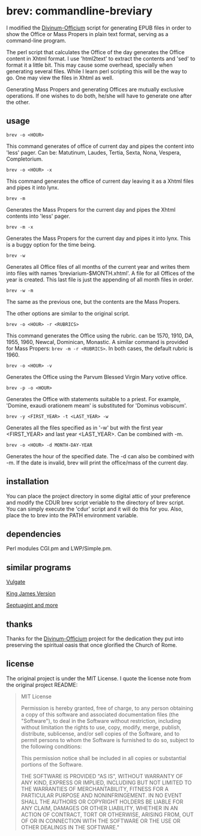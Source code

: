 # brev: commandline-breviary

I modified the [Divinum-Officium](https://github.com/DivinumOfficium/divinum-officium) script for generating EPUB files in order 
to show the Office or Mass Propers in plain text format, serving as a command-line
program.

The perl script that calculates the Office of the day generates the Office content
in Xhtml format. I use 'html2text' to extract the contents and 'sed' to format it
a little bit. This may cause some overhead, specially when generating several files.
While I learn perl scripting this will be the way to go. One may view the files 
in Xhtml as well.

Generating Mass Propers and generating Offices are mutually exclusive operations.
If one wishes to do both, he/she will have to generate one after the other.

## usage

`brev -o <HOUR>`

This command generates of office <HOUR> of current day and pipes the content 
into 'less' pager. <HOUR> Can be: Matutinum, Laudes, Tertia, Sexta, Nona, Vespera, Completorium.

`brev -o <HOUR> -x`

This command generates the office <HOUR> of current day leaving it as a Xhtml 
files and pipes it into lynx.

`brev -m`

Generates the Mass Propers for the current day and pipes the Xhtml contents
into 'less' pager.

`brev -m -x`

Generates the Mass Propers for the current day and pipes it into lynx.
This is a buggy option for the time being.

`brev -w`

Generates all Office files of all months of the current year and writes
them into files with names 'breviarium-$MONTH.xhtml'. A file for all Offices
of the year is created. This last file is just the appending of all
month files in order.

`brev -w -m`

The same as the previous one, but the contents are the Mass Propers.

The other options are similar to the original script.

`brev -o <HOUR> -r <RUBRICS>`

This command generates the Office <HOUR> using the <RUBRICS> rubric.
<RUBRICS> can be 1570, 1910, DA, 1955, 1960, Newcal, Dominican,
Monastic. A similar command is provided for Mass Propers: 
`brev -m -r <RUBRICS>`. In both cases, the default rubric is 
1960.

`brev -o <HOUR> -v`

Generates the Office <HOUR> using the Parvum Blessed Virgin Mary
votive office.

`brev -p -o <HOUR>`

Generates the Office <HOUR> with statements suitable to a priest.
For example, 'Domine, exaudi orationem meam' is substituted for
'Dominus vobiscum'.

`brev -y <FIRST_YEAR> -t <LAST_YEAR> -w`

Generates all the files specified as in '-w' but with the first year
<FIRST_YEAR> and last year <LAST_YEAR>. Can be combined with -m.

`brev -o <HOUR> -d MONTH-DAY-YEAR`

Generates the hour of the specified date. The -d can also be combined
with -m. If the date is invalid, brev will print the office/mass
of the current day.

## installation

You can place the project directory in some digital attic of your
preference and modify the CDUR brev script veriable to the directory
of brev script. You can simply execute the 'cdur' script and it will
do this for you. Also, place the to brev into the PATH environment
variable.

## dependencies

Perl modules CGI.pm and LWP/Simple.pm.

## similar programs

[Vulgate](https://github.com/LukeSmithxyz/vul)

[King James Version](https://github.com/LukeSmithxyz/kjv)

[Septuagint and more](https://github.com/LukeSmithxyz/grb)

## thanks

Thanks for the [Divinum-Officium](https://github.com/DivinumOfficium/divinum-officium)
project for the dedication they put into preserving the spiritual oasis that once glorified
the Church of Rome.

## license

The original project is under the MIT License. I quote the license note from the original project README:

> MIT License
> 
> Permission is hereby granted, free of charge, to any person obtaining a copy
> of this software and associated documentation files (the "Software"), to deal
> in the Software without restriction, including without limitation the rights
> to use, copy, modify, merge, publish, distribute, sublicense, and/or sell
> copies of the Software, and to permit persons to whom the Software is
> furnished to do so, subject to the following conditions:
> 
> This permission notice shall be included in all copies or substantial portions of the Software.
> 
> THE SOFTWARE IS PROVIDED "AS IS", WITHOUT WARRANTY OF ANY KIND, EXPRESS OR
> IMPLIED, INCLUDING BUT NOT LIMITED TO THE WARRANTIES OF MERCHANTABILITY,
> FITNESS FOR A PARTICULAR PURPOSE AND NONINFRINGEMENT. IN NO EVENT SHALL THE
> AUTHORS OR COPYRIGHT HOLDERS BE LIABLE FOR ANY CLAIM, DAMAGES OR OTHER
> LIABILITY, WHETHER IN AN ACTION OF CONTRACT, TORT OR OTHERWISE, ARISING FROM,
> OUT OF OR IN CONNECTION WITH THE SOFTWARE OR THE USE OR OTHER DEALINGS IN THE
> SOFTWARE."
